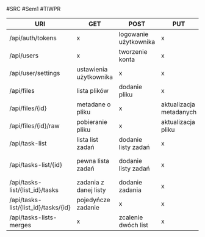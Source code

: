 #SRC #Sem1 #TIWPR


| URI                                  | GET                    | POST                  | PUT                     | PATCH                    | DELETE                |
| ------------------------------------ | ---------------------- | --------------------- | ----------------------- | ------------------------ | --------------------- |
| /api/auth/tokens                     | x                      | logowanie użytkownika | x                       | x                        | x                     |
| /api/users                           | x                      | tworzenie konta       | x                       | x                        | x                     |
| /api/user/settings                   | ustawienia użytkownika | x                     | x                       | aktualizacja ustawień    | x                     |
| /api/files                           | lista plików           | dodanie pliku         | x                       | x                        | x                     |
| /api/files/{id}                      | metadane o pliku       | x                     | aktualizacja metadanych | x                        | usunięcie pliku       |
| /api/files/{id}/raw                  | pobieranie pliku       | x                     | aktualizacja pliku      | x                        | x                     |
| /api/task-list                       | lista list zadań       | dodanie listy zadań   | x                       | x                        | x                     |
| /api/tasks-list/{id}                 | pewna lista zadań      | dodanie listy zadań   | x                       | aktualizacja listy zadań | usunięcie listy zadań |
| /api/tasks-list/{list_id}/tasks      | zadania z danej listy  | dodanie zadania       | x                       | x                        | x                     |
| /api/tasks-list/{list_id}/tasks/{id} | pojedyńcze zadanie     | x                     | x                       | aktualizacja zadania     | usunięcie zadania     |
| /api/tasks-lists-merges              | x                      | zcalenie dwóch list   | x                       | x                        | x                     |
